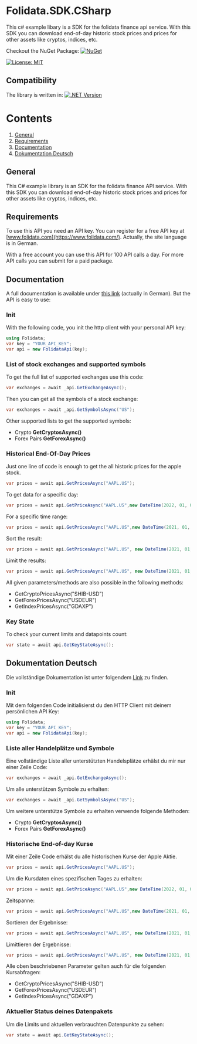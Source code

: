 

# Folidata.SDK.CSharp
This c# example libary is a SDK for the folidata finance api service. 
With this SDK you can download end-of-day historic stock prices and prices for other assets like cryptos, indices, etc. 

Checkout the NuGet Package: [![NuGet](https://img.shields.io/nuget/v/Folidata.svg)](https://www.nuget.org/packages/Folidata/)

[![License: MIT](https://img.shields.io/github/license/stefanprodan/AspNetCoreRateLimit.svg)](https://opensource.org/licenses/MIT)

## Compatibility
The library is written in:
[![.NET Version](https://img.shields.io/badge/.NET6.0-blue)](https://shields.io/)

# Contents
1. [General](#general)
2. [Requirements](#requirements)
3. [Documentation](#documentation)
3. [Dokumentation Deutsch](#documentation-german)

## General
This C# example library is an SDK for the folidata finance API service. 
With this SDK you can download end-of-day historic stock prices and prices for other assets like cryptos, indices, etc. 

## Requirements
To use this API you need an API key.  You can register for a free API key at [www.folidata.com](https://www.folidata.com/). Actually, the site language is in German.

With a free account you can use this API for 100 API calls a day.
For more API calls you can submit for a paid package.

## Documentation
A full documentation is available under [this link](https://www.folidata.com/documentation) (actually in German).
But the API is easy to use:

### Init
With the following code, you init the http client with your personal API key:
```c#
using Folidata;
var key = "YOUR_API_KEY";
var api = new FolidataApi(key);
```
### List of stock exchanges and supported symbols
To get the full list of supported exchanges use this code:
```c#
var exchanges = await _api.GetExchangeAsync();
```

Then you can get all the symbols of a stock exchange:
```c#
var exchanges = await _api.GetSymbolsAsync("US");
```

Other supported lists to get the supported symbols:
- Crypto **GetCryptosAsync()**
- Forex Pairs **GetForexAsync()**


### Historical End-Of-Day Prices
Just one line of code is enough to get the all historic prices for the apple stock.
```c#
var prices = await api.GetPricesAsync("AAPL.US");
```

To get data for a specific day:
```c#
var prices = await api.GetPriceAsync("AAPL.US",new DateTime(2022, 01, 02));
```
For a specific time range:
```c#
var prices = await api.GetPricesAsync("AAPL.US",new DateTime(2021, 01, 02), new DateTime(2022, 06, 01));
```
Sort the result:
```c#
var prices = await api.GetPricesAsync("AAPL.US", new DateTime(2021, 01, 02), new DateTime(2022, 06, 01), Folidata.Utils.SortMode.DESC);
```
Limit the results:
```c#
var prices = await api.GetPricesAsync("AAPL.US", new DateTime(2021, 01, 02), new DateTime(2022, 06, 01), Folidata.Utils.SortMode.DESC, 100);
```

All given parameters/methods are also possible in the following methods:
- GetCryptoPricesAsync("SHIB-USD")
- GetForexPricesAsync("USDEUR")
- GetIndexPricesAsync("GDAXP")

### Key State
To check your current limits and datapoints count:
```c#
var state = await api.GetKeyStateAsync();
```

## Dokumentation Deutsch
Die vollständige Dokumentation ist unter folgendem [Link](https://www.folidata.com/documentation) zu finden.

### Init
Mit dem folgenden Code initialisierst du den HTTP Client mit deinem persönlichen API Key:
```c#
using Folidata;
var key = "YOUR_API_KEY";
var api = new FolidataApi(key);
```
### Liste aller Handelplätze und Symbole
Eine vollständige Liste aller unterstützten Handelsplätze erhälst du mir nur einer Zeile Code:
```c#
var exchanges = await _api.GetExchangeAsync();
```

Um alle unterstützen Symbole zu erhalten:
```c#
var exchanges = await _api.GetSymbolsAsync("US");
```

Um weitere unterstütze Symbole zu erhalten verwende folgende Methoden:
- Crypto **GetCryptosAsync()**
- Forex Pairs **GetForexAsync()**


### Historische End-of-day Kurse
Mit einer Zeile Code erhälst du alle historischen Kurse der Apple Aktie.
```c#
var prices = await api.GetPricesAsync("AAPL.US");
```

Um die Kursdaten eines spezifischen Tages zu erhalten:
```c#
var prices = await api.GetPriceAsync("AAPL.US",new DateTime(2022, 01, 02));
```
Zeitspanne:
```c#
var prices = await api.GetPricesAsync("AAPL.US",new DateTime(2021, 01, 02), new DateTime(2022, 06, 01));
```
Sortieren der Ergebnisse:
```c#
var prices = await api.GetPricesAsync("AAPL.US", new DateTime(2021, 01, 02), new DateTime(2022, 06, 01), Folidata.Utils.SortMode.DESC);
```
Limittieren der Ergebnisse:
```c#
var prices = await api.GetPricesAsync("AAPL.US", new DateTime(2021, 01, 02), new DateTime(2022, 06, 01), Folidata.Utils.SortMode.DESC, 100);
```

Alle oben beschriebenen Parameter gelten auch für die folgenden Kursabfragen:
- GetCryptoPricesAsync("SHIB-USD")
- GetForexPricesAsync("USDEUR")
- GetIndexPricesAsync("GDAXP")

### Aktueller Status deines Datenpakets
Um die Limits und aktuellen verbrauchten Datenpunkte zu sehen:
```c#
var state = await api.GetKeyStateAsync();
```